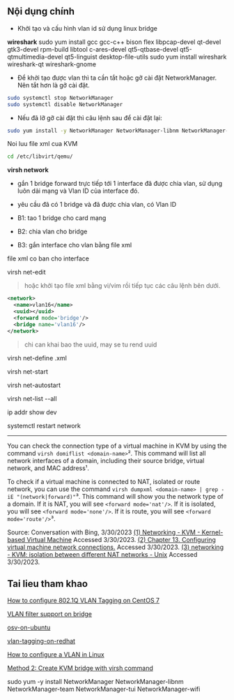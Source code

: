 ## Nội dụng chính

- Khởi tạo và cấu hình vlan id sử dụng linux bridge

**wireshark**
sudo yum install gcc gcc-c++ bison flex libpcap-devel qt-devel gtk3-devel rpm-build libtool c-ares-devel qt5-qtbase-devel qt5-qtmultimedia-devel qt5-linguist desktop-file-utils
sudo yum install wireshark wireshark-qt wireshark-gnome

- Để khởi tạo được vlan thì ta cần tắt hoặc gỡ cài đặt NetworkManager. Nên tắt hơn là gỡ cài đặt.

```sh
sudo systemctl stop NetworkManager
sudo systemctl disable NetworkManager
```

- Nếu đã lỡ gỡ cài đặt thì câu lệnh sau để cài đặt lại:

```sh
sudo yum install -y NetworkManager NetworkManager-libnm NetworkManager-team NetworkManager-tui NetworkManager-wifi
```

Noi luu file xml cua KVM

```sh
cd /etc/libvirt/qemu/
```

**virsh network**

- gắn 1 bridge forward trực tiếp tới 1 interface đã được chia vlan, sử dụng luôn dải mạng và Vlan ID của interface đó.
- yêu cầu đã có 1 bridge và đã được chia vlan, có Vlan ID

- B1: tao 1 bridge cho card mạng
- B2: chia vlan cho bridge
- B3: gắn interface cho vlan bằng file xml

file xml co ban cho interface

virsh net-edit <name>

>hoặc khởi tạo file xml bằng vi/vim rồi tiếp tục các câu lệnh bên dưới.

```xml
<network>
  <name>vlan16</name>
  <uuid></uuid>
  <forward mode='bridge'/>
  <bridge name='vlan16'/>
</network>
```

>chi can khai bao the uuid, may se tu rend uuid


virsh net-define <name>.xml

virsh net-start <name>

virsh net-autostart <name>

virsh net-list --all

ip addr show dev <name>

systemctl restart network


___

You can check the connection type of a virtual machine in KVM by using the command 
`virsh domiflist <domain-name>`². This command will list all network interfaces of
a domain, including their source bridge, virtual network, and MAC address¹.

To check if a virtual machine is connected
to NAT, isolated or route network, you can use the command
`virsh dumpxml <domain-name> | grep -iE "(network|forward)"`³.
This command will show you the network type of a domain.
If it is NAT, you will see `<forward mode='nat'/>`.
If it is isolated, you will see `<forward mode='none'/>`.
If it is route, you will see `<forward mode='route'/>`³.

Source:
Conversation with Bing, 3/30/2023
[(1) Networking - KVM - Kernel-based Virtual Machine](https://www.linux-kvm.org/page/Networking) Accessed 3/30/2023.
[(2) Chapter 13. Configuring virtual machine network connections.](https://access.redhat.com/documentation/en-us/red_hat_enterprise_linux/8/html/configuring_and_managing_virtualization/configuring-virtual-machine-network-connections_configuring-and-managing-virtualization) Accessed 3/30/2023.
[(3) networking - KVM: isolation between different NAT networks - Unix](https://unix.stackexchange.com/questions/551105/kvm-isolation-between-different-nat-networks) Accessed 3/30/2023.

## Tai lieu tham khao

[How to configure 802.1Q VLAN Tagging on CentOS 7](https://www.snel.com/support/how-to-configure-802-1q-vlan-tagging-on-centos-7/)

[VLAN filter support on bridge](https://developers.redhat.com/blog/2017/09/14/vlan-filter-support-on-bridge#with_vlan_filtering)

[osv-on-ubuntu](https://csint.unr.edu/downloads/lesson-pdfs/08_Networking-RET.pdf)

[vlan-tagging-on-redhat](https://access.redhat.com/documentation/en-us/red_hat_enterprise_linux/7/html/networking_guide/sec-configure_802_1q_vlan_tagging_using_the_command_line)

[How to configure a VLAN in Linux](https://www.redhat.com/sysadmin/vlans-configuration)

[Method 2: Create KVM bridge with virsh command](https://computingforgeeks.com/how-to-create-and-configure-bridge-networking-for-kvm-in-linux/)

sudo yum -y install NetworkManager NetworkManager-libnm NetworkManager-team NetworkManager-tui NetworkManager-wifi



